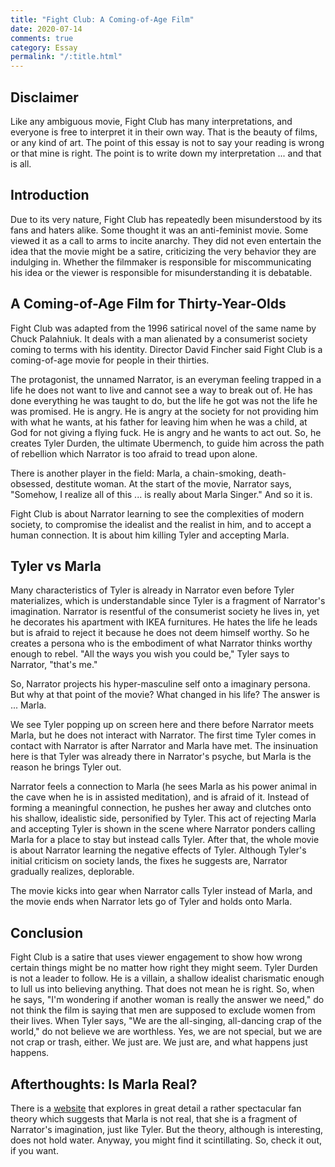 ```yaml
---
title: "Fight Club: A Coming-of-Age Film"
date: 2020-07-14
comments: true
category: Essay
permalink: "/:title.html"
---
```


## Disclaimer

Like any ambiguous movie, Fight Club has many interpretations, and
everyone is free to interpret it in their own way. That is the beauty
of films, or any kind of art. The point of this essay is not to say
your reading is wrong or that mine is right. The point is to write
down my interpretation ... and that is all.

## Introduction

Due to its very nature, Fight Club has repeatedly been misunderstood
by its fans and haters alike. Some thought it was an anti-feminist
movie. Some viewed it as a call to arms to incite anarchy. They did
not even entertain the idea that the movie might be a satire,
criticizing the very behavior they are indulging in. Whether the
filmmaker is responsible for miscommunicating his idea or the viewer
is responsible for misunderstanding it is debatable.

## A Coming-of-Age Film for Thirty-Year-Olds

Fight Club was adapted from the 1996 satirical novel of the same name
by Chuck Palahniuk. It deals with a man alienated by a consumerist
society coming to terms with his identity. Director David Fincher said
Fight Club is a coming-of-age movie for people in their thirties.

The protagonist, the unnamed Narrator, is an everyman feeling trapped
in a life he does not want to live and cannot see a way to break out
of. He has done everything he was taught to do, but the life he got
was not the life he was promised. He is angry. He is angry at the
society for not providing him with what he wants, at his father for
leaving him when he was a child, at God for not giving a flying fuck.
He is angry and he wants to act out. So, he creates Tyler Durden, the
ultimate Ubermench, to guide him across the path of rebellion which
Narrator is too afraid to tread upon alone.

There is another player in the field: Marla, a chain-smoking,
death-obsessed, destitute woman. At the start of the movie, Narrator
says, "Somehow, I realize all of this ... is really about Marla
Singer." And so it is.

Fight Club is about Narrator learning to see the complexities of
modern society, to compromise the idealist and the realist in him, and
to accept a human connection. It is about him killing Tyler and
accepting Marla.

## Tyler vs Marla

Many characteristics of Tyler is already in Narrator even before Tyler
materializes, which is understandable since Tyler is a fragment of
Narrator's imagination. Narrator is resentful of the consumerist
society he lives in, yet he decorates his apartment with IKEA
furnitures. He hates the life he leads but is afraid to reject it
because he does not deem himself worthy. So he creates a persona who
is the embodiment of what Narrator thinks worthy enough to rebel. "All
the ways you wish you could be," Tyler says to Narrator, "that's me."

So, Narrator projects his hyper-masculine self onto a imaginary
persona. But why at that point of the movie? What changed in his life?
The answer is ... Marla.

We see Tyler popping up on screen here and there before Narrator meets
Marla, but he does not interact with Narrator. The first time Tyler
comes in contact with Narrator is after Narrator and Marla have met.
The insinuation here is that Tyler was already there in Narrator's
psyche, but Marla is the reason he brings Tyler out.

Narrator feels a connection to Marla (he sees Marla as his power
animal in the cave when he is in assisted meditation), and is afraid
of it. Instead of forming a meaningful connection, he pushes her away
and clutches onto his shallow, idealistic side, personified by Tyler.
This act of rejecting Marla and accepting Tyler is shown in the scene
where Narrator ponders calling Marla for a place to stay but instead
calls Tyler. After that, the whole movie is about Narrator learning
the negative effects of Tyler. Although Tyler's initial criticism on
society lands, the fixes he suggests are, Narrator gradually realizes,
deplorable.

The movie kicks into gear when Narrator calls Tyler instead of Marla,
and the movie ends when Narrator lets go of Tyler and holds onto
Marla.

## Conclusion

Fight Club is a satire that uses viewer engagement to show how wrong
certain things might be no matter how right they might seem. Tyler
Durden is not a leader to follow. He is a villain, a shallow idealist
charismatic enough to lull us into believing anything. That does not
mean he is right. So, when he says, "I'm wondering if another woman is
really the answer we need," do not think the film is saying that men
are supposed to exclude women from their lives. When Tyler says, "We
are the all-singing, all-dancing crap of the world," do not believe we
are worthless. Yes, we are not special, but we are not crap or trash,
either. We just are. We just are, and what happens just happens.

## Afterthoughts: Is Marla Real?

There is a [website](https://www.jackdurden.com/) that explores in
great detail a rather spectacular fan theory which suggests that Marla
is not real, that she is a fragment of Narrator's imagination, just
like Tyler. But the theory, although is interesting, does not hold
water. Anyway, you might find it scintillating. So, check it out, if
you want.
